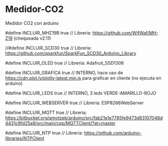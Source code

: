 # Medidor-CO2
Medidor CO2 con arduino

#define INCLUIR_MHZ19B true      // Libreria: https://github.com/WifWaf/MH-Z19 (chequeada v2.11)

//#define INCLUIR_SCD30   true   // Libreria: https://github.com/sparkfun/SparkFun_SCD30_Arduino_Library

#define INCLUIR_OLED   true    // Libreria: Adafruit_SSD1306

#define INCLUIR_GRAFICA   true   // INTERNO, hace uso de https://cdn.plot.ly/plotly-latest.min.js para graficar en cliente (no ejecuta en arduino)

#define INCLUIR_LEDS   true      // INTERNO, 3 leds VERDE-AMARILLO-ROJO

#define INCLUIR_WEBSERVER true   // Libreria: ESP8266WebServer
 
#define INCLUIR_MQTT   true      // Libreria: https://bitbucket.org/amotzek/arduino/src/fab21e1e7785fe9473d83107048d4431c8fd25a9/src/main/cpp/MQTTClient/?at=master

#define INCLUIR_NTP    true      // Libreria: https://github.com/arduino-libraries/NTPClient


